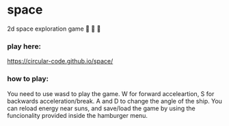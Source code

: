 # space
2d space exploration game :star2: :rocket: :milky_way: 

### play here:
https://circular-code.github.io/space/

### how to play:
You need to use wasd to play the game. W for forward acceleartion, S for backwards acceleration/break. A and D to change the angle of the ship. You can reload energy near suns, and save/load the game by using the funcionality provided inside the hamburger menu.
